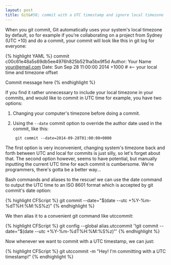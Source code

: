 ```yaml
---
layout: post
title: Git&#58; commit with a UTC timestamp and ignore local timezone
---
```


When you git commit, Git automatically uses your system's local timezone by default, so for example if you're collaborating on a project from Sydney (UTC +10) and do a commit, your commit will look like this in git log for everyone:

{% highlight YAML %}
commit c00c61e48a5s69db5ee4976h825b521ha5bx9f5d
Author: Your Name <your@email.com>
Date:   Sun Sep 28 11:00:00 2014 +1000 # <-- your local time and timezone offset

Commit message here
{% endhighlight %}
	
If you find it rather unnecessary to include your local timezone in your commits, and would like to commit in UTC time for example, you have two options:

1. Changing your computer's timezone before doing a commit.
2. Using the `--date` commit option to override the author date used in the commit, like this:

        git commit --date=2014-09-28T01:00:00+0000

The first option is very inconvenient, changing system's timezone back and forth between UTC and local for commits is just silly, so let's forget about that. The second option however, seems to have potential, but manually inputting the current UTC time for each commit is cumbersome. We're programmers, there's gotta be a better way...

Bash commands and aliases to the rescue! we can use the date command to output the UTC time to an ISO 8601 format which is accepted by git commit's date option:

{% highlight CFScript %}
git commit --date="$(date --utc +%Y-%m-%dT%H:%M:%S%z)"
{% endhighlight %}

We then alias it to a convenient git command like utccommit:

{% highlight CFScript %}
git config --global alias.utccommit '!git commit --date="$(date --utc +%Y-%m-%dT%H:%M:%S%z)"'
{% endhighlight %}

Now whenever we want to commit with a UTC timestamp, we can just:

{% highlight CFScript %}
git utccommit -m "Hey! I'm committing with a UTC timestamp!"
{% endhighlight %}